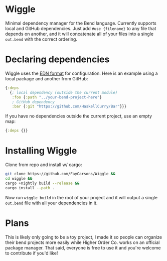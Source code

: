 
# Wiggle

Minimal dependency manager for the Bend language. Currently supports local and
GitHub dependencies. Just add `#use {filename}` to any file that depends on
another, and it will concatenate all of your files into a single `out.bend`
with the correct ordering.

# Declaring dependencies

Wiggle uses the [EDN format](https://github.com/edn-format/edn) for configuration.
Here is an example using a local package and another from GitHub:

```clojure
{:deps 
  {; local dependency (outside the current module)
   :foo {:path "../your-bend-project-here"}
   ; GitHub dependency
   :bar {:git "https://github.com/HaskellCurry/Bar"}}}
```

If you have no dependencies outside the current project, use an empty map:

```clojure
{:deps {}}
```

# Installing Wiggle

Clone from repo and install w/ cargo:

```bash
git clone https://github.com/FayCarsons/Wiggle &&
cd wiggle &&
cargo +nightly build --release &&
cargo install --path .
```

Now run `wiggle build` in the root of your project and it will output a single
`out.bend` file with all your dependencies in it.

# Plans

This is likely only going to be a toy project, I made it so people can organize
their bend projects more easily while Higher Order Co. works on an official
package manager. That said, everyone is free to use it and you're welcome
to contribute if you'd like!
